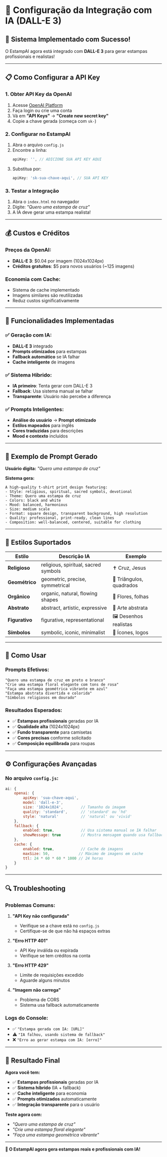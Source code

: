 # 🤖 Configuração da Integração com IA (DALL-E 3)

## 🚀 **Sistema Implementado com Sucesso!**

O EstampAI agora está integrado com **DALL-E 3** para gerar estampas profissionais e realistas!

---

## 📋 **Como Configurar a API Key**

### 1. **Obter API Key da OpenAI**
1. Acesse [OpenAI Platform](https://platform.openai.com/)
2. Faça login ou crie uma conta
3. Vá em **"API Keys"** → **"Create new secret key"**
4. Copie a chave gerada (começa com `sk-`)

### 2. **Configurar no EstampAI**
1. Abra o arquivo `config.js`
2. Encontre a linha:
   ```javascript
   apiKey: '', // ADICIONE SUA API KEY AQUI
   ```
3. Substitua por:
   ```javascript
   apiKey: 'sk-sua-chave-aqui', // SUA API KEY
   ```

### 3. **Testar a Integração**
1. Abra o `index.html` no navegador
2. Digite: *"Quero uma estampa de cruz"*
3. A IA deve gerar uma estampa realista!

---

## 💰 **Custos e Créditos**

### **Preços da OpenAI:**
- **DALL-E 3**: $0.04 por imagem (1024x1024px)
- **Créditos gratuitos**: $5 para novos usuários (~125 imagens)

### **Economia com Cache:**
- Sistema de cache implementado
- Imagens similares são reutilizadas
- Reduz custos significativamente

---

## 🎯 **Funcionalidades Implementadas**

### ✅ **Geração com IA:**
- **DALL-E 3** integrado
- **Prompts otimizados** para estampas
- **Fallback automático** se IA falhar
- **Cache inteligente** de imagens

### ✅ **Sistema Híbrido:**
- **IA primeiro**: Tenta gerar com DALL-E 3
- **Fallback**: Usa sistema manual se falhar
- **Transparente**: Usuário não percebe a diferença

### ✅ **Prompts Inteligentes:**
- **Análise do usuário** → **Prompt otimizado**
- **Estilos mapeados** para inglês
- **Cores traduzidas** para descrições
- **Mood e contexto** incluídos

---

## 🔧 **Exemplo de Prompt Gerado**

**Usuário digita:** *"Quero uma estampa de cruz"*

**Sistema gera:**
```
A high-quality t-shirt print design featuring:
- Style: religious, spiritual, sacred symbols, devotional
- Theme: Quero uma estampa de cruz
- Colors: black and white
- Mood: balanced, harmonious
- Size: medium scale
- Format: square design, transparent background, high resolution
- Quality: professional, print-ready, clean lines
- Composition: well-balanced, centered, suitable for clothing
```

---

## 🎨 **Estilos Suportados**

| **Estilo** | **Descrição IA** | **Exemplo** |
|------------|------------------|-------------|
| **Religioso** | religious, spiritual, sacred symbols | ✝️ Cruz, Jesus |
| **Geométrico** | geometric, precise, symmetrical | 🔷 Triângulos, quadrados |
| **Orgânico** | organic, natural, flowing shapes | 🌸 Flores, folhas |
| **Abstrato** | abstract, artistic, expressive | 🎨 Arte abstrata |
| **Figurativo** | figurative, representational | 🖼️ Desenhos realistas |
| **Símbolos** | symbolic, iconic, minimalist | 🔣 Ícones, logos |

---

## 🚀 **Como Usar**

### **Prompts Efetivos:**
```
"Quero uma estampa de cruz em preto e branco"
"Crie uma estampa floral elegante com tons de rosa"
"Faça uma estampa geométrica vibrante em azul"
"Estampa abstrata divertida e colorida"
"Símbolos religiosos em dourado"
```

### **Resultados Esperados:**
- ✅ **Estampas profissionais** geradas por IA
- ✅ **Qualidade alta** (1024x1024px)
- ✅ **Fundo transparente** para camisetas
- ✅ **Cores precisas** conforme solicitado
- ✅ **Composição equilibrada** para roupas

---

## ⚙️ **Configurações Avançadas**

### **No arquivo `config.js`:**
```javascript
ai: {
    openai: {
        apiKey: 'sua-chave-aqui',
        model: 'dall-e-3',
        size: '1024x1024',        // Tamanho da imagem
        quality: 'standard',      // 'standard' ou 'hd'
        style: 'natural'          // 'natural' ou 'vivid'
    },
    fallback: {
        enabled: true,            // Usa sistema manual se IA falhar
        showMessage: true         // Mostra mensagem quando usa fallback
    },
    cache: {
        enabled: true,            // Cache de imagens
        maxSize: 50,             // Máximo de imagens em cache
        ttl: 24 * 60 * 60 * 1000 // 24 horas
    }
}
```

---

## 🔍 **Troubleshooting**

### **Problemas Comuns:**

1. **"API Key não configurada"**
   - Verifique se a chave está no `config.js`
   - Certifique-se de que não há espaços extras

2. **"Erro HTTP 401"**
   - API Key inválida ou expirada
   - Verifique se tem créditos na conta

3. **"Erro HTTP 429"**
   - Limite de requisições excedido
   - Aguarde alguns minutos

4. **"Imagem não carrega"**
   - Problema de CORS
   - Sistema usa fallback automaticamente

### **Logs do Console:**
- ✅ `"Estampa gerada com IA: [URL]"`
- ⚠️ `"IA falhou, usando sistema de fallback"`
- ❌ `"Erro ao gerar estampa com IA: [erro]"`

---

## 🎉 **Resultado Final**

**Agora você tem:**
- ✅ **Estampas profissionais** geradas por IA
- ✅ **Sistema híbrido** (IA + fallback)
- ✅ **Cache inteligente** para economia
- ✅ **Prompts otimizados** automaticamente
- ✅ **Integração transparente** para o usuário

**Teste agora com:**
- *"Quero uma estampa de cruz"*
- *"Crie uma estampa floral elegante"*
- *"Faça uma estampa geométrica vibrante"*

---

**🚀 O EstampAI agora gera estampas reais e profissionais com IA!**
